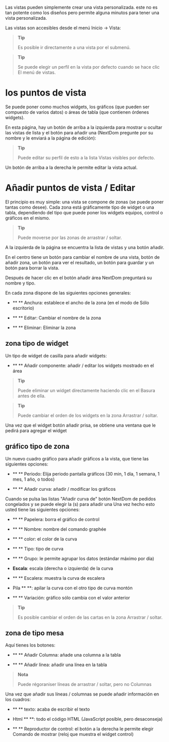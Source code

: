 Las vistas pueden simplemente crear una vista personalizada. este
no es tan potente como los diseños pero permite alguna
minutos para tener una vista personalizada.

Las vistas son accesibles desde el menú Inicio → Vista:

> **Tip**
>
> Es posible ir directamente a una vista por el submenú.

> **Tip**
>
> Se puede elegir un perfil en la vista por defecto cuando se hace clic
> El menú de vistas.

los puntos de vista
========

Se puede poner como muchos widgets, los gráficos (que pueden ser
compuesto de varios datos) o áreas de tabla (que contienen
órdenes widgets).

En esta página, hay un botón de arriba a la izquierda para mostrar u
ocultar las vistas de lista y el botón para añadir una
(NextDom pregunte por su nombre y le enviará a la página de edición):

> **Tip**
>
> Puede editar su perfil de esto a la lista
> Vistas visibles por defecto.

Un botón de arriba a la derecha le permite editar la vista actual.

Añadir puntos de vista / Editar
=======================

El principio es muy simple: una vista se compone de zonas (se puede
poner tantas como desee). Cada zona está gráficamente tipo de widget
o una tabla, dependiendo del tipo que puede poner los widgets
equipos, control o gráficos en el mismo.

> **Tip**
>
> Puede moverse por las zonas de arrastrar / soltar.

A la izquierda de la página se encuentra la lista de vistas y una
botón añadir.

En el centro tiene un botón para cambiar el nombre de una vista, botón de añadir
zona, un botón para ver el resultado, un botón para guardar y
un botón para borrar la vista.

Después de hacer clic en el botón añadir área NextDom preguntará
su nombre y tipo.

En cada zona dispone de las siguientes opciones generales:

-   ** ** Anchura: establece el ancho de la zona (en el modo de
    Sólo escritorio)

-   ** ** Editar: Cambiar el nombre de la zona

-   ** ** Eliminar: Eliminar la zona

zona tipo de widget
-------------------

Un tipo de widget de casilla para añadir widgets:

-   ** ** Añadir componente: añadir / editar los widgets
    mostrado en el área

> **Tip**
>
> Puede eliminar un widget directamente haciendo clic en el
> Basura antes de ella.

> **Tip**
>
> Puede cambiar el orden de los widgets en la zona
> Arrastrar / soltar.

Una vez que el widget botón añadir prisa, se obtiene una ventana
que le pedirá para agregar el widget

gráfico tipo de zona
----------------------

Un nuevo cuadro gráfico para añadir gráficos a la vista,
que tiene las siguientes opciones:

-   ** ** Periodo: Elija periodo pantalla
    gráficos (30 min, 1 día, 1 semana, 1 mes, 1 año, o todos)

-   ** ** Añadir curva: añadir / modificar los gráficos

Cuando se pulsa las listas "Añadir curva de" botón NextDom
de pedidos congelados y se puede elegir la (s) para añadir una
Una vez hecho esto usted tiene las siguientes opciones:

-   ** ** Papelera: borra el gráfico de control

-   ** ** Nombre: nombre del comando graphée

-   ** ** color: el color de la curva

-   ** ** Tipo: tipo de curva

-   ** ** Grupo: le permite agrupar los datos (estándar máximo
    por día)

-   **Escala**: escala (derecha o izquierda) de la curva

-   ** ** Escalera: muestra la curva de escalera

-   Pila ** **: apilar la curva con el otro tipo de curva
    montón

-   ** ** Variación: gráfico sólo cambia con el valor
    anterior

> **Tip**
>
> Es posible cambiar el orden de las cartas en la zona
> Arrastrar / soltar.

zona de tipo mesa
--------------------

Aquí tienes los botones:

-   ** ** Añadir Columna: añade una columna a la tabla

-   ** ** Añadir línea: añadir una línea en la tabla

> **Nota**
>
> Puede régoraniser líneas de arrastrar / soltar, pero no
> Columnas

Una vez que añadir sus líneas / columnas se puede añadir
información en los cuadros:

-   ** ** texto: acaba de escribir el texto

-   Html ** **: todo el código HTML (JavaScript posible, pero
    desaconseja)

-   ** ** Reproductor de control: el botón a la derecha le permite elegir
    Comando de mostrar (reloj que muestra el widget
    control)


